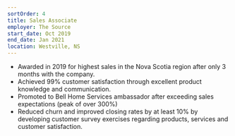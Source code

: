 ```yaml
---
sortOrder: 4
title: Sales Associate
employer: The Source
start_date: Oct 2019
end_date: Jan 2021
location: Westville, NS
---
```

-	Awarded in 2019 for highest sales in the Nova Scotia region after only 3 months with the company.
-	Achieved 99% customer satisfaction through excellent product knowledge and communication.
-	Promoted to Bell Home Services ambassador after exceeding sales expectations (peak of over 300%)
-	Reduced churn and improved closing rates by at least 10% by developing customer survey exercises regarding products, services and customer satisfaction.
